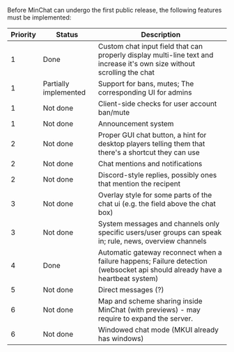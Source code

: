 Before MinChat can undergo the first public release, the following features must be implemented:

| Priority | Status                | Description                                                                                                                  |
|----------|-----------------------|------------------------------------------------------------------------------------------------------------------------------|
| 1        | Done                  | Custom chat input field that can properly display multi-line text and increase it's own size without scrolling the chat      |
| 1        | Partially implemented | Support for bans, mutes; The corresponding UI for admins                                                                     |
| 1        | Not done              | Client-side checks for user account ban/mute                                                                                 |
| 1        | Not done              | Announcement system                                                                                                          |
| 2        | Not done              | Proper GUI chat button, a hint for desktop players telling them that there's a shortcut they can use                         |
| 2        | Not done              | Chat mentions and notifications                                                                                              |
| 2        | Not done              | Discord-style replies, possibly ones that mention the recipent                                                               |
| 3        | Not done              | Overlay style for some parts of the chat ui (e.g. the field above the chat box)                                              |
| 3        | Not done              | System messages and channels only specific users/user groups can speak in; rule, news, overview channels                     |
| 4        | Done                  | Automatic gateway reconnect when a failure happens; Failure detection (websocket api should already have a heartbeat system) |
| 5        | Not done              | Direct messages (?)                                                                                                          |
| 6        | Not done              | Map and scheme sharing inside MinChat (with previews) - may require to expand the server.                                    |
| 6        | Not done              | Windowed chat mode (MKUI already has windows)                                                                                |                                                                                                         |
